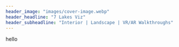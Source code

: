 ```yaml
---
header_image: "images/cover-image.webp"
header_headline: "7 Lakes Viz"
header_subheadline: "Interior | Landscape | VR/AR Walkthroughs"
---
```

hello